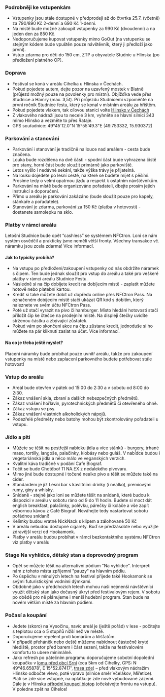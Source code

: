 ### Podrobněji ke vstupenkám

- Vstupenky jsou stále dostupné v předprodeji až do čtvrtka 25.7. (včetně) za 790/890 Kč 2-denní a 690 Kč 1-denní.
- Na místě bude možné zakoupit vstupenky za 990 Kč (dvoudenní) a na jeden den za 850 Kč.
- Nedoporučujeme kupovat vstupenky mimo GoOut (na vstupenku se stejným kódem bude vpuštěn pouze návštěvník, který ji
  předloží jako první).
- Vstup zdarma pro děti do 150 cm, ZTP a obyvatele Studnic u Hlinska (po předložení platného OP).

### Doprava

- Festival se koná v areálu Cihelka u Hlinska v Čechách.
- Pokud pojedete autem, dejte pozor na uzavřený mostek v Blatně (průjezd možný pouze na povolenky pro místní). Objížďka
  vede přes Studnice a Hamry (max. 3,5t). Při průjezdu Studnicemi vzpoměňte na první ročník Studnice festu, který se
  konal v místním areálu za hřištěm.
- Pokud pojedete vlakem, tak cílovou stanici
  volte [Hlinsko v Čechách](https://jizdnirady.idnes.cz/vlaky/spojeni/?f=&t=Hlinsko+v+%c4%8cech%c3%a1ch&fc=1&tc=100003&submit=false)
- Z vlakového nádraží jsou to necelé 3 km, vyhněte se hlavní silnici 343 mimo Hlinsko a vezměte to přes Rataje.
- GPS souřadnice: 49°45'12.0"N 15°55'49.3"E (49.753332, 15.930372)

### Parkování a stanování

- Parkování i stanování je tradičně na louce nad areálem - cesta bude značena.
- Louka bude rozdělena na dvě části - spodní část bude vyhrazena čistě pro stany, horní část bude sloužit primárně jako
  parkoviště.
- Letos vyšlo i nedávné sekání, takže výška trávy je přijatelná.
- Na louku dojedete po lesní cestě, na které se budete míjet s pěšími. Prosíme tedy o velmi opatrnou jízdu a respekt k
  ostatním návštěvníkům.
- Parkování na místě bude organizováno pořadateli, dbejte prosím jejich instrukcí a doporučení.
- Přímo u areálu je parkování zakázáno (bude sloužit pouze pro kapely, stánkaře a pořadatele).
- Stanování je zdarma, parkování za 150 Kč (platba v hotovosti) - dostanete samolepku na sklo.

### Platby v rámci areálu

Letošní Studnice bude opět “cashless” se systémem NFCtron. Loni se nám systém osvědčil a prakticky jsme neměli větší
fronty. Všechny transakce vč. náramku jsou zcela zdarma! Více informací.

#### Jak to typicky probíhá?

- Na vstupu po předložení/zakoupení vstupenky od nás obdržíte náramek s čipem. Ten bude jednak sloužit pro vstup do
  areálu
  a také pro veškeré platby v rámci areálu Studnice Festu.
- Následně si na čip dobijete kredit na dobíjecím místě - zaplatit můžete hotově nebo platební kartou.
- Kredit si také můžete dobít už dopředu online přes NFCtron Pass. Na označeném dobíjecím místě stačí ukázat QR kód s
  dobitím, který naleznete ve svém účtu NFCtron Pass.
- Poté už stačí vyrazit na pivo či hamburger. Místo hledání hotovosti stačí přiložit čip ke čtečce na prodejním místě.
  Na displeji čtečky uvidíte strženou částku a zbývající zůstatek.
- Pokud vám po skončení akce na čipu zůstane kredit, jednoduše si ho můžete na pár kliknutí zaslat na účet. Více
  informací.

#### Na co je třeba ještě myslet?

Placení náramky bude probíhat pouze uvnitř areálu, takže pro zakoupení vstupenky na místě nebo zaplacení parkovného
budete potřebovat stále hotovost!

### Vstup do areálu

- Areál bude otevřen v pátek od 15:00 do 2:30 a v sobotu od 8:00 do 2:30.
- Zákaz vnášení skla, zbraní a dalších nebezpečných předmětů.
- Zákaz vnášení hořlavin, pyrotechnických předmětů či otevřeného ohně.
- Zákaz vstupu se psy.
- Zákaz vnášení vlastních alkoholických nápojů.
- Podezřelé předměty nebo batohy mohou být zkontrolovány pořadateli u vstupu.

### Jídlo a pití

- Můžete se těšit na pestřejší nabídku jídla a více stánků - burgery, trhané maso, tortilly, langoše, palačinky, klobásy
  nebo guláš. V nabídce budou i vegetariánská jídla a něco málo ve veganských verzích.
- Kvalitní káva tradičně v podání Cafe Biograf.
- Točit se bude Chotěboř 11 NA.EX z nedalekého pivovaru.
- Mimo jiné bude dostupné i točené nealko pivo a těšit se můžete také na cider.
- Standardem je již Lesní bar s kavlitními drinky (i nealko), premiovými rumy, giny a whisky.
- Snídaně - stejně jako loni se můžete těšit na snídaně, které budou k dispozici v areálu v sobotu ráno od 9 do 11
  hodin. Budete si moct dát english breakfast, palačinky, polévku, párečky či koláče a vše zapít výbornou kávou z Café
  Biograf. Neváhejte tedy nastartovat sobotu pořádnou snídaní!
- Kelímky budou vratné NickNack s klipem a zálohované 50 Kč
- V areálu nebudou dostupné cigarety. Buď se předzásobte nebo využijte zdravější verzi od Hookamonk.
- Platby v areálu budou probíhat v rámci bezkontaktního systému NFCtron viz platby v areálu

### Stage Na vyhlídce, dětský stan a doprovodný program

- Opět se můžete těšit na alternativní pódium "Na vyhlídce". Interpreti nám z tohoto místa zpříjemní "pauzy" na hlavním
  pódiu.
- Po úspěchu v minulých letech na festival přijede také Hookamonk se svými futuristickými vodními dýmkami.
- Obdobně jako v předchozích letech mohou naši nejmenší návštěvníci využít dětský stan jako dočasný úkryt před
  festivalovým rejem. V sobotu po obědě pro ně plánujeme i menší hudební program. Stan bude na novém větším místě za
  hlavním pódiem.

### Počasí a koupání

- Jedete (skoro) na Vysočinu, navíc areál je (ještě pořád) v lese - počítejte s teplotou cca o 5 stupňů nižší než ve
  městě.
- Doporučujeme repelent proti komárům a klíšťatům.
- V případě přeháněk nebo deště můžeme nabídnout částečně kryté hlediště, prostor před barem i část sezení, takže na
  festivalovém komfortu to ubere minimálně.
- Jako refresh po pátečním programu doporučujeme sobotní dopolední koupačku
  v [lomu před obcí Srní](https://mapy.cz/s/2Uq3I) (cca 5km od Cihelky,
  GPS: N 49°46.65878', E 15°52.87417', [trasa zde](https://mapy.cz/s/2Uq1U)) – před vlakovým nádražím Hlinsko odbočte
  vlevo, poté vpravo (silnice
  směr Včelákov, Miřetice). Platí se zde sice vstupné, na oplátku je zde nově vybudované zázemí. Dále je v Hlinsku
  [přírodní koupací biotop](https://www.sportovistehlinsko.cz/sportoviste/koupaci-biotop/) (očekávejte frontu na
  vstupu). V poledne zpět na Cihelce!
